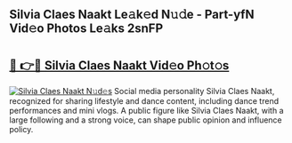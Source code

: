 ## Silvia Claes Naakt Le𝚊k𝚎d N𝚞𝚍e - Part-yfN Vid𝚎o Photos Le𝚊ks 2snFP

# <h2><a href="http://fb6bftz.evod.top/?m=Silvia+Claes+Naakt">🔗 👉🔴 Silvia Claes Naakt Vid𝚎o Ph𝚘t𝚘s</a></h2>

[![Silvia Claes Naakt N𝚞d𝚎s](https://i.imgur.com/8V9OHl7.gif)](http://fb6bftz.evod.top/?m=Silvia+Claes+Naakt)
Social media personality Silvia Claes Naakt, recognized for sharing lifestyle and dance content, including dance trend performances and mini vlogs. A public figure like Silvia Claes Naakt, with a large following and a strong voice, can shape public opinion and influence policy. 
